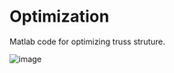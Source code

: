 # Optimization

Matlab code for optimizing truss struture.


![image](https://github.com/user-attachments/assets/7e44f4f6-6ec6-4593-8d6b-8405fd5af8c2)
